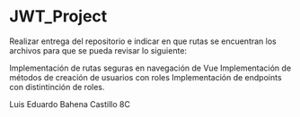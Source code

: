 # JWT_Project

Realizar entrega del repositorio e indicar en que rutas se encuentran los archivos para que se pueda revisar lo siguiente:

Implementación de rutas seguras en navegación de Vue
Implementación de métodos de creación de usuarios con roles
Implementación de endpoints con distintinción de roles.

Luis Eduardo Bahena Castillo 8C
